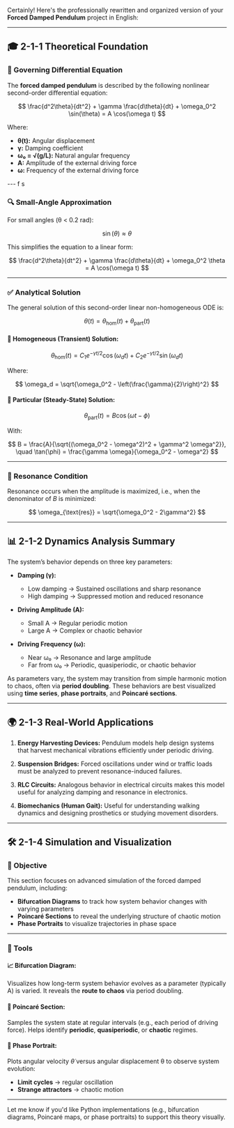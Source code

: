 Certainly! Here's the professionally rewritten and organized version of your **Forced Damped Pendulum** project in English:

---

## 🎓 2-1-1 Theoretical Foundation

### 🧠 Governing Differential Equation

The **forced damped pendulum** is described by the following nonlinear second-order differential equation:

$$
\frac{d^2\theta}{dt^2} + \gamma \frac{d\theta}{dt} + \omega_0^2 \sin(\theta) = A \cos(\omega t)
$$

Where:

- **θ(t):** Angular displacement
- **γ:** Damping coefficient
- **ω₀ = √(g/L):** Natural angular frequency
- **A:** Amplitude of the external driving force
- **ω:** Frequency of the external driving force

--- f s

### 🔍 Small-Angle Approximation

For small angles (θ < 0.2 rad):

$$
\sin(\theta) \approx \theta
$$

This simplifies the equation to a linear form:

$$
\frac{d^2\theta}{dt^2} + \gamma \frac{d\theta}{dt} + \omega_0^2 \theta = A \cos(\omega t)
$$

---

### ✅ Analytical Solution

The general solution of this second-order linear non-homogeneous ODE is:

$$
\theta(t) = \theta_{\text{hom}}(t) + \theta_{\text{part}}(t)
$$

#### 📘 Homogeneous (Transient) Solution:

$$
\theta_{\text{hom}}(t) = C_1 e^{-\gamma t/2} \cos(\omega_d t) + C_2 e^{-\gamma t/2} \sin(\omega_d t)
$$

Where:

$$
\omega_d = \sqrt{\omega_0^2 - \left(\frac{\gamma}{2}\right)^2}
$$

#### 📘 Particular (Steady-State) Solution:

$$
\theta_{\text{part}}(t) = B \cos(\omega t - \phi)
$$

With:

$$
B = \frac{A}{\sqrt{(\omega_0^2 - \omega^2)^2 + \gamma^2 \omega^2}}, \quad \tan(\phi) = \frac{\gamma \omega}{\omega_0^2 - \omega^2}
$$

---

### 🎯 Resonance Condition

Resonance occurs when the amplitude is maximized, i.e., when the denominator of $B$ is minimized:

$$
\omega_{\text{res}} = \sqrt{\omega_0^2 - 2\gamma^2}
$$

---

## 📊 2-1-2 Dynamics Analysis Summary

The system’s behavior depends on three key parameters:

- **Damping (γ):**

  - Low damping → Sustained oscillations and sharp resonance
  - High damping → Suppressed motion and reduced resonance

- **Driving Amplitude (A):**

  - Small A → Regular periodic motion
  - Large A → Complex or chaotic behavior

- **Driving Frequency (ω):**

  - Near ω₀ → Resonance and large amplitude
  - Far from ω₀ → Periodic, quasiperiodic, or chaotic behavior

As parameters vary, the system may transition from simple harmonic motion to chaos, often via **period doubling**. These behaviors are best visualized using **time series**, **phase portraits**, and **Poincaré sections**.

---

## 🌍 2-1-3 Real-World Applications

1. **Energy Harvesting Devices:**
   Pendulum models help design systems that harvest mechanical vibrations efficiently under periodic driving.

2. **Suspension Bridges:**
   Forced oscillations under wind or traffic loads must be analyzed to prevent resonance-induced failures.

3. **RLC Circuits:**
   Analogous behavior in electrical circuits makes this model useful for analyzing damping and resonance in electronics.

4. **Biomechanics (Human Gait):**
   Useful for understanding walking dynamics and designing prosthetics or studying movement disorders.

---

## 🛠️ 2-1-4 Simulation and Visualization

### 🎯 Objective

This section focuses on advanced simulation of the forced damped pendulum, including:

- **Bifurcation Diagrams** to track how system behavior changes with varying parameters
- **Poincaré Sections** to reveal the underlying structure of chaotic motion
- **Phase Portraits** to visualize trajectories in phase space

---

### 🔬 Tools

#### 📈 Bifurcation Diagram:

Visualizes how long-term system behavior evolves as a parameter (typically A) is varied. It reveals the **route to chaos** via period doubling.

#### 🔁 Poincaré Section:

Samples the system state at regular intervals (e.g., each period of driving force). Helps identify **periodic**, **quasiperiodic**, or **chaotic** regimes.

#### 🌌 Phase Portrait:

Plots angular velocity $\dot{\theta}$ versus angular displacement θ to observe system evolution:

- **Limit cycles** → regular oscillation
- **Strange attractors** → chaotic motion

---

Let me know if you'd like Python implementations (e.g., bifurcation diagrams, Poincaré maps, or phase portraits) to support this theory visually.
